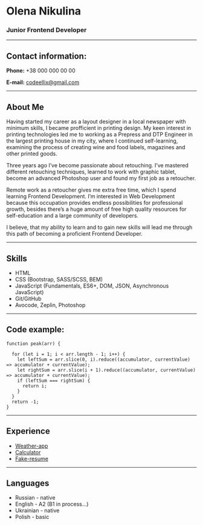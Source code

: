 # Olena Nikulina
### Junior Frontend Developer
---

## Contact information:

**Phone:** +38 000 000 00 00

**E-mail:** codeellix@gmail.com

---

## About Me

Having started my career as a layout designer in a local newspaper with minimum skills, I became profficient in printing design.
My keen interest in printing technologies led me to working as a Prepress and DTP Engineer in the largest printing house in my city,
where I continued self-learning, examining the process of creating wine and food labels, magazines and other printed goods.

Three years ago I’ve become passionate about retouching. I’ve mastered different retouching techniques,
learned to work with graphic tablet, become an advanced Photoshop user and found my first job as a retoucher.

Remote work as a retoucher gives me extra free time, which I spend learning Frontend Development.
I’m interested in Web Development because this occupation provides endless possibilities for professional growth,
besides there’s a huge amount of free high quality resources for self-education and a large community of developers.

I believe, that my ability to learn and to gain new skills will lead me through this path of becoming a proficient Frontend Developer.

---

## Skills

- HTML
- CSS (Bootstrap, SASS/SCSS, BEM)
- JavaScript (Fundamentals, ES6+, DOM, JSON, Asynchronous JavaScript)
- Git/GitHub
- Avocode, Zeplin, Photoshop
---

## Code example:

```
function peak(arr) {

  for (let i = 1; i < arr.length - 1; i++) {
    let leftSum = arr.slice(0, i).reduce((accumulator, currentValue) => accumulator + currentValue);
    let rightSum = arr.slice(i + 1).reduce((accumulator, currentValue) => accumulator + currentValue);
    if (leftSum === rightSum) {
      return i;
    }
  }
  return -1;
}

```
---

## Experience

- [Weather-app](https://codeellix.github.io/weather-app/)
- [Calculator](https://codeellix.github.io/calculator/)
- [Fake-resume](https://codeellix.github.io/resume/)
---

## Languages

- Russian - native 
- English - A2 (B1 in process…)
- Ukrainian - native
- Polish - basic